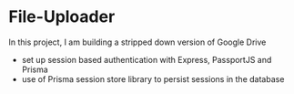 # File-Uploader

In this project, I am building a stripped down version of Google Drive

- set up session based authentication with Express, PassportJS and Prisma
- use of Prisma session store library to persist sessions in the database
